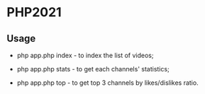 # PHP2021

## Usage

 - php app.php index - to index the list of videos;
 
 - php app.php stats - to get each channels\' statistics;
 
 - php app.php top - to get top 3 channels by likes/dislikes ratio.